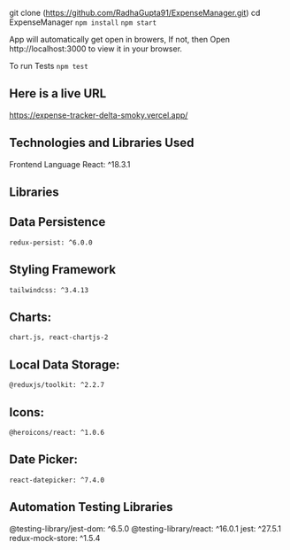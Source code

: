 <!-- To run application locally -->

git clone (https://github.com/RadhaGupta91/ExpenseManager.git)
cd ExpenseManager
`npm install`
`npm start`

App will automatically get open in browers, If not, then
Open http://localhost:3000 to view it in your browser.

To run Tests
`npm test`

## Here is a live URL

https://expense-tracker-delta-smoky.vercel.app/

## Technologies and Libraries Used

Frontend Language
React: ^18.3.1

## Libraries

## Data Persistence

    redux-persist: ^6.0.0

## Styling Framework

    tailwindcss: ^3.4.13

## Charts:

    chart.js, react-chartjs-2

## Local Data Storage:

    @reduxjs/toolkit: ^2.2.7

## Icons:

    @heroicons/react: ^1.0.6

## Date Picker:

    react-datepicker: ^7.4.0

## Automation Testing Libraries

@testing-library/jest-dom: ^6.5.0
@testing-library/react: ^16.0.1
jest: ^27.5.1
redux-mock-store: ^1.5.4
